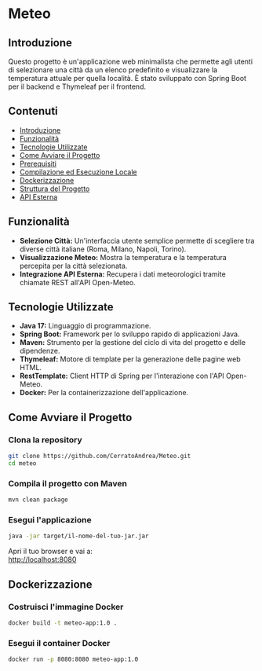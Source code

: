 # Meteo

## Introduzione
Questo progetto è un'applicazione web minimalista che permette agli utenti di selezionare una città da un elenco predefinito e visualizzare la temperatura attuale per quella località. È stato sviluppato con Spring Boot per il backend e Thymeleaf per il frontend.

## Contenuti
- [Introduzione](#introduzione)
- [Funzionalità](#funzionalità)
- [Tecnologie Utilizzate](#tecnologie-utilizzate)
- [Come Avviare il Progetto](#come-avviare-il-progetto)
- [Prerequisiti](#prerequisiti)
- [Compilazione ed Esecuzione Locale](#compilazione-ed-esecuzione-locale)
- [Dockerizzazione](#dockerizzazione)
- [Struttura del Progetto](#struttura-del-progetto)
- [API Esterna](#api-esterna)

## Funzionalità
- **Selezione Città:** Un'interfaccia utente semplice permette di scegliere tra diverse città italiane (Roma, Milano, Napoli, Torino).
- **Visualizzazione Meteo:** Mostra la temperatura e la temperatura percepita per la città selezionata.
- **Integrazione API Esterna:** Recupera i dati meteorologici tramite chiamate REST all'API Open-Meteo.

## Tecnologie Utilizzate
- **Java 17:** Linguaggio di programmazione.
- **Spring Boot:** Framework per lo sviluppo rapido di applicazioni Java.
- **Maven:** Strumento per la gestione del ciclo di vita del progetto e delle dipendenze.
- **Thymeleaf:** Motore di template per la generazione delle pagine web HTML.
- **RestTemplate:** Client HTTP di Spring per l'interazione con l'API Open-Meteo.
- **Docker:** Per la containerizzazione dell'applicazione.

## Come Avviare il Progetto

### Clona la repository
```sh
git clone https://github.com/CerratoAndrea/Meteo.git
cd meteo
```

### Compila il progetto con Maven
```sh
mvn clean package
```

### Esegui l'applicazione
```sh
java -jar target/il-nome-del-tuo-jar.jar
```

Apri il tuo browser e vai a:  
[http://localhost:8080](http://localhost:8080)

## Dockerizzazione

### Costruisci l'immagine Docker
```sh
docker build -t meteo-app:1.0 .
```

### Esegui il container Docker
```sh
docker run -p 8080:8080 meteo-app:1.0